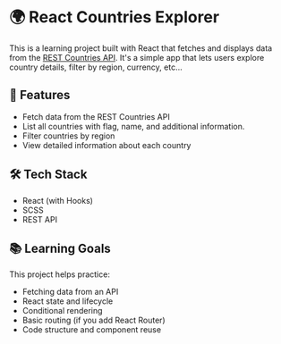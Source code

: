 # 🌍 React Countries Explorer

This is a learning project built with React that fetches and displays data from the [REST Countries API](https://restcountries.com/). It's a simple app that lets users explore country details, filter by region, currency, etc...

## 🚀 Features

- Fetch data from the REST Countries API
- List all countries with flag, name, and additional information.
- Filter countries by region
- View detailed information about each country

## 🛠️ Tech Stack

- React (with Hooks)
- SCSS
- REST API

## 📚 Learning Goals

This project helps practice:
- Fetching data from an API
- React state and lifecycle
- Conditional rendering
- Basic routing (if you add React Router)
- Code structure and component reuse
